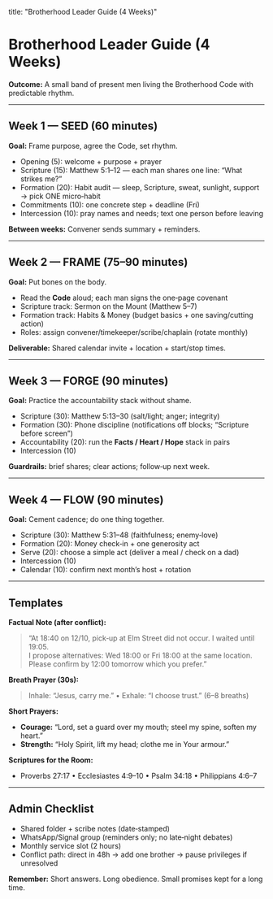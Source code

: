 title: "Brotherhood Leader Guide (4 Weeks)"

# Brotherhood Leader Guide (4 Weeks)

**Outcome:** A small band of present men living the Brotherhood Code with predictable rhythm.

---

## Week 1 — SEED (60 minutes)
**Goal:** Frame purpose, agree the Code, set rhythm.

- Opening (5): welcome + purpose + prayer
- Scripture (15): Matthew 5:1–12 — each man shares one line: “What strikes me?”
- Formation (20): Habit audit — sleep, Scripture, sweat, sunlight, support → pick ONE micro‑habit
- Commitments (10): one concrete step + deadline (Fri)
- Intercession (10): pray names and needs; text one person before leaving

**Between weeks:** Convener sends summary + reminders.

---

## Week 2 — FRAME (75–90 minutes)
**Goal:** Put bones on the body.

- Read the **Code** aloud; each man signs the one‑page covenant
- Scripture track: Sermon on the Mount (Matthew 5–7)
- Formation track: Habits & Money (budget basics + one saving/cutting action)
- Roles: assign convener/timekeeper/scribe/chaplain (rotate monthly)

**Deliverable:** Shared calendar invite + location + start/stop times.

---

## Week 3 — FORGE (90 minutes)
**Goal:** Practice the accountability stack without shame.

- Scripture (30): Matthew 5:13–30 (salt/light; anger; integrity)
- Formation (30): Phone discipline (notifications off blocks; “Scripture before screen”)
- Accountability (20): run the **Facts / Heart / Hope** stack in pairs
- Intercession (10)

**Guardrails:** brief shares; clear actions; follow‑up next week.

---

## Week 4 — FLOW (90 minutes)
**Goal:** Cement cadence; do one thing together.

- Scripture (30): Matthew 5:31–48 (faithfulness; enemy‑love)
- Formation (20): Money check‑in + one generosity act
- Serve (20): choose a simple act (deliver a meal / check on a dad)
- Intercession (10)
- Calendar (10): confirm next month’s host + rotation

---

## Templates

**Factual Note (after conflict):**
> “At 18:40 on 12/10, pick‑up at Elm Street did not occur. I waited until 19:05.  
> I propose alternatives: Wed 18:00 or Fri 18:00 at the same location.  
> Please confirm by 12:00 tomorrow which you prefer.”

**Breath Prayer (30s):**
> Inhale: “Jesus, carry me.” • Exhale: “I choose trust.” (6–8 breaths)

**Short Prayers:**
- **Courage:** “Lord, set a guard over my mouth; steel my spine, soften my heart.”
- **Strength:** “Holy Spirit, lift my head; clothe me in Your armour.”

**Scriptures for the Room:**
- Proverbs 27:17 • Ecclesiastes 4:9–10 • Psalm 34:18 • Philippians 4:6–7

---

## Admin Checklist
- Shared folder + scribe notes (date‑stamped)
- WhatsApp/Signal group (reminders only; no late‑night debates)
- Monthly service slot (2 hours)
- Conflict path: direct in 48h → add one brother → pause privileges if unresolved

**Remember:** Short answers. Long obedience. Small promises kept for a long time.
